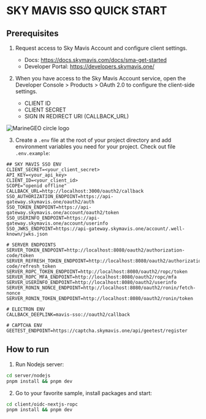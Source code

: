 # SKY MAVIS SSO QUICK START

## Prerequisites

1. Request access to Sky Mavis Account and configure client settings.

   - Docs: <https://docs.skymavis.com/docs/sma-get-started>
   - Developer Portal: <https://developers.skymavis.one/>

2. When you have access to the Sky Mavis Account service, open the Developer Console > Products > OAuth 2.0 to configure the client-side settings.

   - CLIENT ID
   - CLIENT SECRET
   - SIGN IN REDIRECT URI (CALLBACK_URL)

<img src="https://files.readme.io/284792b-small-app-oauth-configuration.png" alt="MarineGEO circle logo"/>

3. Create a `.env` file at the root of your project directory and add environment variables you need for your project. Check out file `.env.example`:

```
## SKY MAVIS SSO ENV
CLIENT_SECRET=<your_client_secret>
API_KEY=<your_api_key>
CLIENT_ID=<your_client_id>
SCOPE="openid offline"
CALLBACK_URL=http://localhost:3000/oauth2/callback
SSO_AUTHORIZATION_ENDPOINT=https://api-gateway.skymavis.one/oauth2/auth
SSO_TOKEN_ENDPOINT=https://api-gateway.skymavis.one/account/oauth2/token
SSO_USERINFO_ENDPOINT=https://api-gateway.skymavis.one/account/userinfo
SSO_JWKS_ENDPOINT=https://api-gateway.skymavis.one/account/.well-known/jwks.json

# SERVER ENDPOINTS
SERVER_TOKEN_ENDPOINT=http://localhost:8080/oauth2/authorization-code/token
SERVER_REFRESH_TOKEN_ENDPOINT=http://localhost:8080/oauth2/authorization-code/refresh_token
SERVER_ROPC_TOKEN_ENDPOINT=http://localhost:8080/oauth2/ropc/token
SERVER_ROPC_MFA_ENDPOINT=http://localhost:8080/oauth2/ropc/mfa
SERVER_USERINFO_ENDPOINT=http://localhost:8080/oauth2/userinfo
SERVER_RONIN_NONCE_ENDPOINT=http://localhost:8080/oauth2/ronin/fetch-nonce
SERVER_RONIN_TOKEN_ENDPOINT=http://localhost:8080/oauth2/ronin/token

# ELECTRON ENV
CALLBACK_DEEPLINK=mavis-sso://oauth2/callback

# CAPTCHA ENV
GEETEST_ENDPOINT=https://captcha.skymavis.one/api/geetest/register
```

## How to run

1. Run Nodejs server:

```bash
cd server/nodejs
pnpm install && pnpm dev
```

2. Go to your favorite sample, install packages and start:

```bash
cd client/oidc-nextjs-ropc
pnpm install && pnpm dev
```
